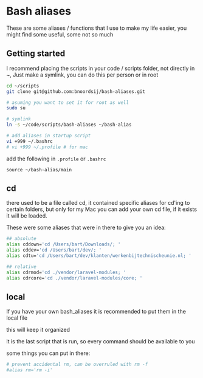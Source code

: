 # Bash aliases
These are some aliases / functions that I use to make my life easier, you might find some useful, some not so much

## Getting started
I recommend placing the scripts in your code / scripts folder, not directly in ~,
Just make a symlink, you can do this per person or in root
```bash
cd ~/scripts
git clone git@github.com:bnoordsij/bash-aliases.git

# asuming you want to set it for root as well
sudo su

# symlink
ln -s ~/code/scripts/bash-aliases ~/bash-alias

# add aliases in startup script
vi +999 ~/.bashrc
# vi +999 ~/.profile # for mac
```

add the following in `.profile` or `.bashrc`
```
source ~/bash-alias/main
```


## cd
there used to be a file called cd, it contained specific aliases for cd'ing to certain folders, but only for my Mac
you can add your own cd file, if it exists it will be loaded.

These were some aliases that were in there to give you an idea:
```bash
## absolute
alias cddown='cd /Users/bart/Downloads/; '
alias cddev='cd /Users/bart/dev/; '
alias cdtu='cd /Users/bart/dev/klanten/werkenbijtechnischeunie.nl; '

## relative
alias cdrmod='cd ./vendor/laravel-modules; '
alias cdrcore='cd ./vendor/laravel-modules/core; '
```

## local
If you have your own bash_aliases it is recommended to put them in the local file

this will keep it organized

it is the last script that is run, so every command should be available to you

some things you can put in there:
```bash
# prevent accidental rm, can be overruled with rm -f
#alias rm='rm -i'
```
